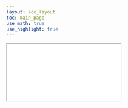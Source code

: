 ```yaml
---
layout: acc_layout
toc: main_page
use_math: true
use_highlight: true
---
```


<iframe src="encrypt.html"></iframe>
